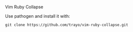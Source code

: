 Vim Ruby Collapse

Use pathogen and install it with:
```
git clone https://github.com/trayo/vim-ruby-collapse.git
```

